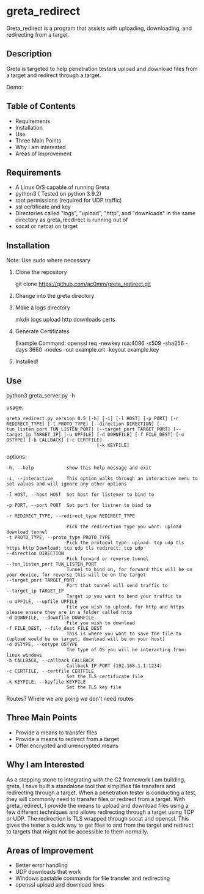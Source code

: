 # greta_redirect

Greta_redirect is a program that assists with uploading, downloading, and redirecting from a target.

## Description

Greta is targeted to help penetration testers upload and download files from a target and redirect through a target.

Demo: <link>

## Table of Contents

  - Requirements
  - Installation
  - Use
  - Three Main Points
  - Why I am interested
  - Areas of Improvement

## Requirements
  - A Linux O/S capable of running Greta
  - python3 ( Tested on python 3.9.2)
  - root permissions (required for UDP traffic)
  - ssl certificate and key
  - Directories called "logs", "upload", "http", and "downloads" in the same directory as greta_recdirect is running out of
  - socat or netcat on target

## Installation

Note: Use sudo where necessary

1. Clone the repository

   git clone https://github.com/ac0mm/greta_redirect.git

2. Change into the greta directory

3. Make a logs directory

     mkdir logs upload http downloads certs

4. Generate Certificates

    Example Command:
       openssl req -newkey rsa:4096 -x509 -sha256 -days 3650 -nodes -out example.crt -keyout example.key
          
5. Installed!

## Use

  python3 greta_server.py -h

  usage: 
  
    greta_redirect.py version 0.5 [-h] [-i] [-l HOST] [-p PORT] [-r REDIRECT_TYPE] [-t PROTO_TYPE] [--direction DIRECTION] [--tun_listen_port TUN_LISTEN_PORT] [--target_port TARGET_PORT] [--target_ip TARGET_IP] [-u UPFILE] [-d DOWNFILE] [-f FILE_DEST] [-o OSTYPE] [-b CALLBACK] [-c CERTFILE]
                                     [-k KEYFILE]

  options:
  
    -h, --help            show this help message and exit
    
    -i, --interactive     This option walks through an interactive menu to set values and will ignore any other options
    
    -l HOST, --host HOST  Set host for listener to bind to
    
    -p PORT, --port PORT  Set port for listner to bind to
    
    -r REDIRECT_TYPE, --redirect_type REDIRECT_TYPE
    
                          Pick the redirection type you want: upload download tunnel
    -t PROTO_TYPE, --proto_type PROTO_TYPE
                          Pick the protocol type: upload: tcp udp tls https http Download: tcp udp tls redirect: tcp udp
    --direction DIRECTION
                          Pick forward or reverse tunnel
    --tun_listen_port TUN_LISTEN_PORT
                          Tunnel to bind on, for forward this will be on your device, for reverse this will be on the target
    --target_port TARGET_PORT
                          Port that tunnel will send traffic to
    --target_ip TARGET_IP
                          Target ip you want to bend your traffic to
    -u UPFILE, --upfile UPFILE
                          File you wish to upload, for http and https please ensure they are in a folder called http
    -d DOWNFILE, --downfile DOWNFILE
                          File you wish to download
    -f FILE_DEST, --file_dest FILE_DEST
                          This is where you want to save the file to (upload would be on target, download will be on your host)
    -o OSTYPE, --ostype OSTYPE
                          The type of OS you will be interacting from: linux windows
    -b CALLBACK, --callback CALLBACK
                          Callback IP:PORT (192.168.1.1:1234)
    -c CERTFILE, --certfile CERTFILE
                          Set the TLS certificate file
    -k KEYFILE, --keyfile KEYFILE
                          Set the TLS key file

  Routes? Where we are going we don't need routes


## Three Main Points
  - Provide a means to transfer files
  - Provide a means to redirect from a target
  - Offer encrypted and unencrypted means

## Why I am Interested

As a stepping stone to integrating with the C2 framework I am building, greta, I have built a standalone tool that simplifies file transfers and redirecting through a target. When a penetration tester is conducting a test, they will commonly need to transfer files or redirect from a target. With greta_redirect, I provide the means to upload and download files using a few different techniques and allows redirecting through a target using TCP or UDP. The redirection is TLS wrapped through socat and openssl. This gives the tester a quick way to get files to and from the target and redirect to targets that might not be accessible to them normally.

## Areas of Improvement

- Better error handling
- UDP downloads that work
- Windows pastable commands for file transfer and redirecting
- openssl upload and download lines
